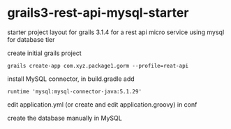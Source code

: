 # grails3-rest-api-mysql-starter
starter project layout for grails 3.1.4 for a rest api micro service using mysql for database tier

create initial grails project
<pre><code>grails create-app com.xyz.package1.gorm --profile=reat-api</code></pre>

install MySQL connector, in build.gradle add 
<pre><code>runtime 'mysql:mysql-connector-java:5.1.29'</code></pre>


edit application.yml (or create and edit application.groovy) in conf

create the database manually in MySQL


